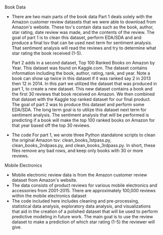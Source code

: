 Book Data
- There are two main parts of the book data
	Part 1 deals solely with the Amazon customer review datasets that
	we were able to download from Amazon's website. These tsv's contain
	data such as the book, author, star rating, date review was made, 
	and the contents of the review. 
	The goal of part 1 is to clean this dataset, perform EDA/SDA and 
	and produce a final tsv that can be used next term for sentiment
	analysis. That sentiment analysis will read the reviews and try to
	determine what star rating the book received (1-5). 

	Part 2 adds in a second dataset, Top 100 Ranked Books on Amazon by 
	Year. This dataset was found on Kaggle.com. The dataset contains
	information including the book, author, rating, rank, and year. 
	Note a book can show up twice in this dataset if it was ranked say 2
	in 2013 then 12 in 2014. In this part we utilized the dataset that 
	was produced in part 1, to create a new dataset. This new dataset 
	contains a book and the first 30 reviews that book received on 
	Amazon. We then combined that dataset with the Kaggle top ranked 
	dataset for our final product. The goal of part 2 was to produce this
	dataset and perform some EDA/SDA. The long term goal is to utilize
	this dataset next term for sentiment analysis. The sentiment analysis
	that will be performed is predicting if a book will make the top 100 
	ranked books on Amazon for that year based off the top 30 reviews. 

- The code
	For part 1, we wrote three Python standalone scripts to clean the
	original Amazon tsv: clean_books_1stpass.py, clean_books_2ndpass.py,
	and clean_books_3rdpass.py. In short, these files remove any bad rows, 
	and keep only books with 30 or more reviews. 
	
	
Mobile Electronics
- Mobile electronic review data is from the Amazon customer review dataset from Amazon's website.
- The data consists of product reviews for various mobile electronics and accessories from 2001-2015. There are approximately 100,000 reviews within the mobile electronics dataset
- The code included here includes cleaning and pre-processing, statistical data analysis, exploratory data analysis, and visualizations that aid in the creation of a polished dataset that will be used to perform predictive modeling in future work. The main goal is to use the review dataset to make a prediction of which star rating (1-5) the reviewer will give. 
